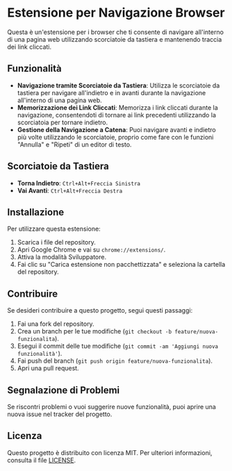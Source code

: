 # Estensione per Navigazione Browser

Questa è un'estensione per i browser che ti consente di navigare all'interno di una pagina web utilizzando scorciatoie da tastiera e mantenendo traccia dei link cliccati.

## Funzionalità

- **Navigazione tramite Scorciatoie da Tastiera**: Utilizza le scorciatoie da tastiera per navigare all'indietro e in avanti durante la navigazione all'interno di una pagina web.
- **Memorizzazione dei Link Cliccati**: Memorizza i link cliccati durante la navigazione, consentendoti di tornare ai link precedenti utilizzando la scorciatoia per tornare indietro.
- **Gestione della Navigazione a Catena**: Puoi navigare avanti e indietro più volte utilizzando le scorciatoie, proprio come fare con le funzioni "Annulla" e "Ripeti" di un editor di testo.

## Scorciatoie da Tastiera

- **Torna Indietro**: `Ctrl+Alt+Freccia Sinistra`
- **Vai Avanti**: `Ctrl+Alt+Freccia Destra`

## Installazione

Per utilizzare questa estensione:

1. Scarica i file del repository.
2. Apri Google Chrome e vai su `chrome://extensions/`.
3. Attiva la modalità Sviluppatore.
4. Fai clic su "Carica estensione non pacchettizzata" e seleziona la cartella del repository.

## Contribuire

Se desideri contribuire a questo progetto, segui questi passaggi:

1. Fai una fork del repository.
2. Crea un branch per le tue modifiche (`git checkout -b feature/nuova-funzionalita`).
3. Esegui il commit delle tue modifiche (`git commit -am 'Aggiungi nuova funzionalità'`).
4. Fai push del branch (`git push origin feature/nuova-funzionalita`).
5. Apri una pull request.

## Segnalazione di Problemi

Se riscontri problemi o vuoi suggerire nuove funzionalità, puoi aprire una nuova issue nel tracker del progetto.

## Licenza

Questo progetto è distribuito con licenza MIT. Per ulteriori informazioni, consulta il file [LICENSE](LICENSE).
